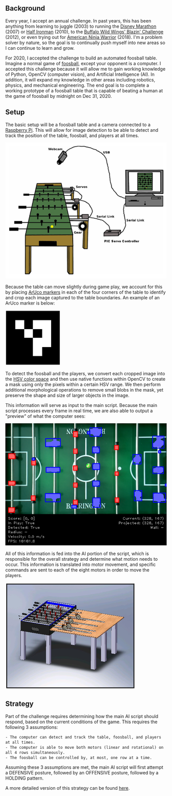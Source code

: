 
## Background
Every year, I accept an annual challenge. In past years, this has been anything from learning to juggle (2003) to running the [Disney Marathon](https://www.wdwmagic.com/events/walt-disney-world-marathon.htm) (2007) or [Half Ironman](https://www.ironman.com/im703-races) (2010), to the [Buffalo Wild Wings' Blazin' Challenge](https://www.buffalowildwings.com/en/food/sauces/blazin-side-of-sauce/) (2012), or even trying out for [American Ninja Warrior](https://www.nbc.com/american-ninja-warrior) (2018). I'm a problem solver by nature, so the goal is to continually push myself into new areas so I can continue to learn and grow.

For 2020, I accepted the challenge to build an automated foosball table. Imagine a normal game of [foosball](https://en.wikipedia.org/wiki/Table_football), except your opponent is a computer. I accepted this challenge because it will allow me to gain working knowledge of Python, OpenCV (computer vision), and Artificial Intelligence (AI). In addition, it will expand my knowledge in other areas including robotics, physics, and mechanical engineering. The end goal is to complete a working prototype of a foosball table that is capable of beating a human at the game of foosball by midnight on Dec 31, 2020.


## Setup
The basic setup will be a foosball table and a camera connected to a [Raspberry Pi](https://www.raspberrypi.org/). This will allow for image detection to be able to detect and track the position of the table, foosball, and players at all times.

![Basic Setup](media/img1.png)

Because the table can move slightly during game play, we account for this by placing [ArUco markers](https://docs.opencv.org/master/d9/d6d/tutorial_table_of_content_aruco.html) in each of the four corners of the table to identify and crop each image captured to the table boundaries. An example of an ArUco marker is below:

![ArUco Marker](media/aruco.png)

To detect the foosball and the players, we convert each cropped image into the [HSV color space](https://en.wikipedia.org/wiki/HSL_and_HSV) and then use native functions within OpenCV to create a mask using only the pixels within a certain HSV range. We then perform additional morphological operations to remove small blobs in the mask, yet preserve the shape and size of larger objects in the image.

This information will serve as input to the main script. Because the main script processes every frame in real time, we are also able to output a "preview" of what the computer sees:

![Screenshot](media/screenshot.png)

All of this information is fed into the AI portion of the script, which is responsible for the overall strategy and determine what motion needs to occur. This information is translated into motor movement, and specific commands are sent to each of the eight motors in order to move the players.

![Basic Setup](media/img2.png)


## Strategy
Part of the challenge requires determining how the main AI script should respond, based on the current conditions of the game. This requires the following 3 assumptions:

```
- The computer can detect and track the table, foosball, and players at all times.
- The computer is able to move both motors (linear and rotational) on all 4 rows simultaneously.
- The foosball can be controlled by, at most, one row at a time.
```

Assuming these 3 assumptions are met, the main AI script will first attempt a DEFENSIVE posture, followed by an OFFENSIVE posture, followed by a HOLDING pattern.

A more detailed version of this strategy can be found [here](media/strategy.pdf).
